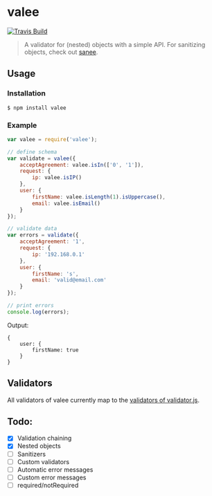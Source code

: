 # valee

[![Travis Build](http://img.shields.io/travis/maximilianschmitt/valee.svg?style=flat)](https://travis-ci.org/maximilianschmitt/valee)

> A validator for (nested) objects with a simple API. For sanitizing objects, check out [sanee](https://github.com/maximilianschmitt/sanee).

## Usage

### Installation

```
$ npm install valee
```

### Example

``` js
var valee = require('valee');

// define schema
var validate = valee({
	acceptAgreement: valee.isIn(['0', '1']),
	request: {
		ip: valee.isIP()
	},
	user: {
		firstName: valee.isLength(1).isUppercase(),
		email: valee.isEmail()
	}
});

// validate data
var errors = validate({
	acceptAgreement: '1',
	request: {
		ip: '192.168.0.1'
	},
	user: {
		firstName: 's',
		email: 'valid@email.com'
	}
});

// print errors
console.log(errors);
```

Output:

```
{
	user: {
		firstName: true
	}
}
```

## Validators

All validators of valee currently map to the [validators of validator.js](https://github.com/chriso/validator.js#validators).

## Todo:

* [x] Validation chaining
* [x] Nested objects
* [ ] Sanitizers
* [ ] Custom validators
* [ ] Automatic error messages
* [ ] Custom error messages
* [ ] required/notRequired